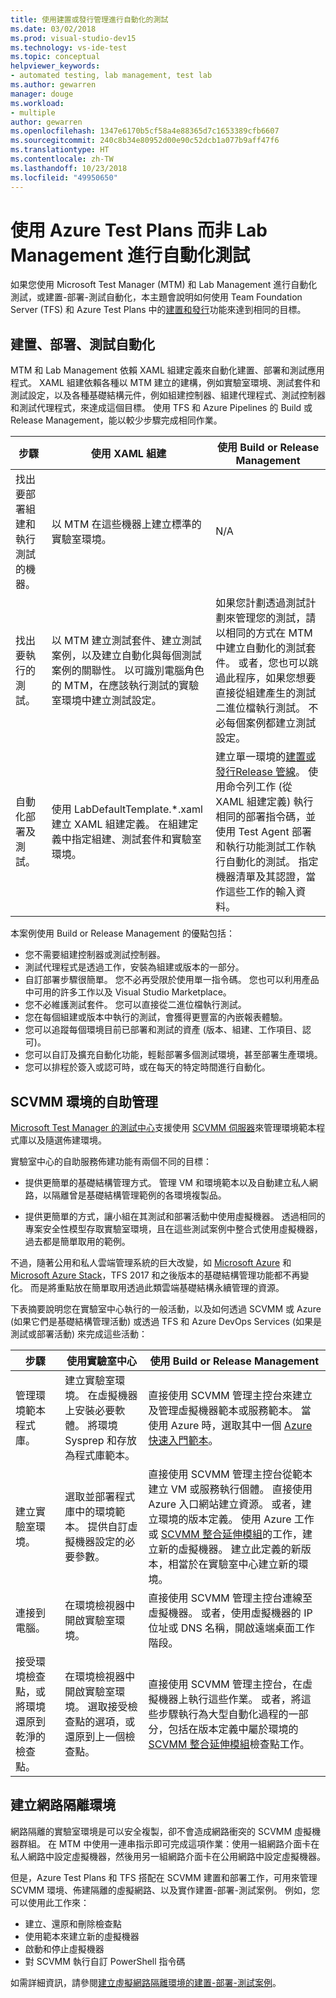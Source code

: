 ```yaml
---
title: 使用建置或發行管理進行自動化的測試
ms.date: 03/02/2018
ms.prod: visual-studio-dev15
ms.technology: vs-ide-test
ms.topic: conceptual
helpviewer_keywords:
- automated testing, lab management, test lab
ms.author: gewarren
manager: douge
ms.workload:
- multiple
author: gewarren
ms.openlocfilehash: 1347e6170b5cf58a4e88365d7c1653389cfb6607
ms.sourcegitcommit: 240c8b34e80952d00e90c52dcb1a077b9aff47f6
ms.translationtype: HT
ms.contentlocale: zh-TW
ms.lasthandoff: 10/23/2018
ms.locfileid: "49950650"
---
```

# <a name="use-azure-test-plans-instead-of-lab-management-for-automated-testing"></a>使用 Azure Test Plans 而非 Lab Management 進行自動化測試

如果您使用 Microsoft Test Manager (MTM) 和 Lab Management 進行自動化測試，或建置-部署-測試自動化，本主題會說明如何使用 Team Foundation Server (TFS) 和 Azure Test Plans 中的[建置和發行](/azure/devops/pipelines/index?view=vsts)功能來達到相同的目標。

## <a name="build-deploy-test-automation"></a>建置、部署、測試自動化

MTM 和 Lab Management 依賴 XAML 組建定義來自動化建置、部署和測試應用程式。 XAML 組建依賴各種以 MTM 建立的建構，例如實驗室環境、測試套件和測試設定，以及各種基礎結構元件，例如組建控制器、組建代理程式、測試控制器和測試代理程式，來達成這個目標。 使用 TFS 和 Azure Pipelines 的 Build 或 Release Management，能以較少步驟完成相同作業。

| 步驟 | 使用 XAML 組建 | 使用 Build or Release Management |
|-------|-|-----------------|
| 找出要部署組建和執行測試的機器。 | 以 MTM 在這些機器上建立標準的實驗室環境。 | N/A |
| 找出要執行的測試。 | 以 MTM 建立測試套件、建立測試案例，以及建立自動化與每個測試案例的關聯性。 以可識別電腦角色的 MTM，在應該執行測試的實驗室環境中建立測試設定。 | 如果您計劃透過測試計劃來管理您的測試，請以相同的方式在 MTM 中建立自動化的測試套件。 或者，您也可以跳過此程序，如果您想要直接從組建產生的測試二進位檔執行測試。 不必每個案例都建立測試設定。 |
| 自動化部署及測試。 | 使用 LabDefaultTemplate.*.xaml 建立 XAML 組建定義。 在組建定義中指定組建、測試套件和實驗室環境。 | 建立單一環境的[建置或發行Release 管線](/azure/devops/pipelines/index?view=vsts)。 使用命令列工作 (從 XAML 組建定義) 執行相同的部署指令碼，並使用 Test Agent 部署和執行功能測試工作執行自動化的測試。 指定機器清單及其認證，當作這些工作的輸入資料。 |

本案例使用 Build or Release Management 的優點包括：

* 您不需要組建控制器或測試控制器。
* 測試代理程式是透過工作，安裝為組建或版本的一部分。
* 自訂部署步驟很簡單。 您不必再受限於使用單一指令碼。 您也可以利用產品中可用的許多工作以及 Visual Studio Marketplace。
* 您不必維護測試套件。 您可以直接從二進位檔執行測試。
* 您在每個組建或版本中執行的測試，會獲得更豐富的內嵌報表體驗。
* 您可以追蹤每個環境目前已部署和測試的資產 (版本、組建、工作項目、認可)。
* 您可以自訂及擴充自動化功能，輕鬆部署多個測試環境，甚至部署生產環境。
* 您可以排程於簽入或認可時，或在每天的特定時間進行自動化。

## <a name="self-service-management-of-scvmm-environments"></a>SCVMM 環境的自助管理

[Microsoft Test Manager 的測試中心](/azure/devops/test/mtm/guidance-mtm-usage?view=vsts)支援使用 [SCVMM 伺服器](/system-center/vmm/overview?view=sc-vmm-1801)來管理環境範本程式庫以及隨選佈建環境。

實驗室中心的自助服務佈建功能有兩個不同的目標：

* 提供更簡單的基礎結構管理方式。 管理 VM 和環境範本以及自動建立私人網路，以隔離曾是基礎結構管理範例的各環境複製品。

* 提供更簡單的方式，讓小組在其測試和部署活動中使用虛擬機器。 透過相同的專案安全性模型存取實驗室環境，且在這些測試案例中整合式使用虛擬機器，過去都是簡單取用的範例。

不過，隨著公用和私人雲端管理系統的巨大改變，如 [Microsoft Azure](https://azure.microsoft.com/) 和 [Microsoft Azure Stack](https://azure.microsoft.com/overview/azure-stack/)，TFS 2017 和之後版本的基礎結構管理功能都不再變化。 而是將重點放在簡單取用透過此類雲端基礎結構永續管理的資源。

下表摘要說明您在實驗室中心執行的一般活動，以及如何透過 SCVMM 或 Azure (如果它們是基礎結構管理活動) 或透過 TFS 和 Azure DevOps Services (如果是測試或部署活動) 來完成這些活動：

| 步驟 | 使用實驗室中心 | 使用 Build or Release Management |
|-------|-|-----------------|
| 管理環境範本程式庫。 | 建立實驗室環境。 在虛擬機器上安裝必要軟體。 將環境 Sysprep 和存放為程式庫範本。 | 直接使用 SCVMM 管理主控台來建立及管理虛擬機器範本或服務範本。 當使用 Azure 時，選取其中一個 [Azure 快速入門範本](https://azure.microsoft.com/resources/templates/)。 |
| 建立實驗室環境。 | 選取並部署程式庫中的環境範本。 提供自訂虛擬機器設定的必要參數。 | 直接使用 SCVMM 管理主控台從範本建立 VM 或服務執行個體。 直接使用 Azure 入口網站建立資源。 或者，建立環境的版本定義。 使用 Azure 工作或 [SCVMM 整合延伸模組](https://marketplace.visualstudio.com/items?itemname=ms-vscs-rm.scvmmapp)的工作，建立新的虛擬機器。 建立此定義的新版本，相當於在實驗室中心建立新的環境。 |
| 連接到電腦。 | 在環境檢視器中開啟實驗室環境。 | 直接使用 SCVMM 管理主控台連線至虛擬機器。 或者，使用虛擬機器的 IP 位址或 DNS 名稱，開啟遠端桌面工作階段。 |
| 接受環境檢查點，或將環境還原到乾淨的檢查點。 | 在環境檢視器中開啟實驗室環境。 選取接受檢查點的選項，或還原到上一個檢查點。 | 直接使用 SCVMM 管理主控台，在虛擬機器上執行這些作業。 或者，將這些步驟執行為大型自動化過程的一部分，包括在版本定義中屬於環境的 [SCVMM 整合延伸模組](https://marketplace.visualstudio.com/items?itemname=ms-vscs-rm.scvmmapp)檢查點工作。 |

## <a name="create-network-isolated-environments"></a>建立網路隔離環境

網路隔離的實驗室環境是可以安全複製，卻不會造成網路衝突的 SCVMM 虛擬機器群組。 在 MTM 中使用一連串指示即可完成這項作業：使用一組網路介面卡在私人網路中設定虛擬機器，然後用另一組網路介面卡在公用網路中設定虛擬機器。

但是，Azure Test Plans 和 TFS 搭配在 SCVMM 建置和部署工作，可用來管理 SCVMM 環境、佈建隔離的虛擬網路、以及實作建置-部署-測試案例。 例如，您可以使用此工作來：

* 建立、還原和刪除檢查點
* 使用範本來建立新的虛擬機器
* 啟動和停止虛擬機器
* 對 SCVMM 執行自訂 PowerShell 指令碼

如需詳細資訊，請參閱[建立虛擬網路隔離環境的建置-部署-測試案例](/azure/devops/pipelines/targets/create-virtual-network?view=vsts)。

